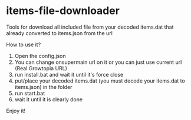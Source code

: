 # items-file-downloader
Tools for download all included file from your decoded items.dat that already converted to items.json from the url

How to use it?
1. Open the config.json
2. You can change onsupermain url on it or you can just use current url (Real Growtopia URL)
3. run install.bat and wait it until it's force close
4. put/place your decoded items.dat (you must decode your items.dat to items.json) in the folder
5. run start.bat
6. wait it until it is clearly done

Enjoy it!
